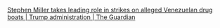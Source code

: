 [Stephen Miller takes leading role in strikes on alleged Venezuelan drug boats | Trump administration | The Guardian](https://www.theguardian.com/us-news/2025/sep/29/stephen-miller-venezuela-drug-boat-strike)
